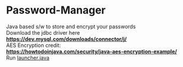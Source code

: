 # Password-Manager
Java based s/w to store and encrypt your passwords<br>
Download the jdbc driver here <b>https://dev.mysql.com/downloads/connector/j/</b><br>
AES Encryption credit:<br>
<b>https://howtodoinjava.com/security/java-aes-encryption-example/</b><br>
Run <u>launcher.java</u>
